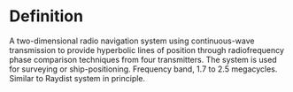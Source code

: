 # Definition

A two-dimensional radio navigation system using continuous-wave
transmission to provide hyperbolic lines of position through
radiofrequency phase comparison techniques from four transmitters. The
system is used for surveying or ship-positioning. Frequency band, 1.7 to
2.5 megacycles. Similar to Raydist system in principle.
